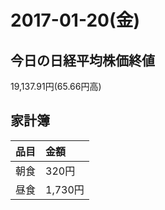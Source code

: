 # 2017-01-20(金)

## 今日の日経平均株価終値
19,137.91円(65.66円高)

## 家計簿
| 品目 | 金額 |
|:---|:---|
| 朝食 | 320円
| 昼食 | 1,730円
